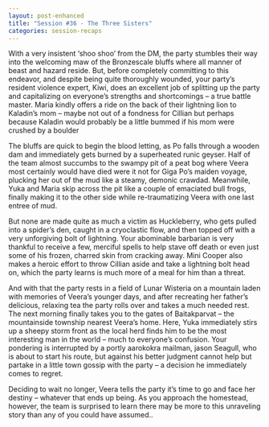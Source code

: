 ```yaml
---
layout: post-enhanced
title: "Session #36 - The Three Sisters"
categories: session-recaps
---
```


With a very insistent ‘shoo shoo’ from the DM, the party stumbles their way into the welcoming maw of the Bronzescale bluffs where all manner of beast and hazard reside. But, before completely committing to this endeavor, and despite being quite thoroughly wounded, your party’s resident violence expert, Kiwi, does an excellent job of splitting up the party and capitalizing on everyone’s strengths and shortcomings – a true battle master. Maria kindly offers a ride on the back of their lightning lion to Kaladin’s mom – maybe not out of a fondness for Cillian but perhaps because Kaladin would probably be a little bummed if his mom were crushed by a boulder

The bluffs are quick to begin the blood letting, as Po falls through a wooden dam and immediately gets burned by a superheated runic geyser. Half of the team almost succumbs to the swampy pit of a peat bog where Veera most certainly would have died were it not for Giga Po’s maiden voyage, plucking her out of the mud like a steamy, demonic crawdad. Meanwhile, Yuka and Maria skip across the pit like a couple of emaciated bull frogs, finally making it to the other side while re-traumatizing Veera with one last entree of mud.

But none are made quite as much a victim as Huckleberry, who gets pulled into a spider’s den, caught in a cryoclastic flow, and then topped off with a very unforgiving bolt of lightning. Your abominable barbarian is very thankful to receive a few, merciful spells to help stave off death or even just some of his frozen, charred skin from cracking away. Mini Cooper also makes a heroic effort to throw Cillian aside and take a lightning bolt head on, which the party learns is much more of a meal for him than a threat.

And with that the party rests in a field of Lunar Wisteria on a mountain laden with memories of Veera’s younger days, and after recreating her father’s delicious, relaxing tea the party rolls over and takes a much needed rest. The next morning finally takes you to the gates of Baitakparvat – the mountainside township nearest Veera’s home. Here, Yuka immediately stirs up a sheepy storm front as the local herd finds him to be the most interesting man in the world – much to everyone’s confusion. Your pondering is interrupted by a portly aarokokra mailman, jason Seagull, who is about to start his route, but against his better judgment cannot help but partake in a little town gossip with the party – a decision he immediately comes to regret.

Deciding to wait no longer, Veera tells the party it’s time to go and face her destiny – whatever that ends up being. As you approach the homestead, however, the team is surprised to learn there may be more to this unraveling story than any of you could have assumed..
